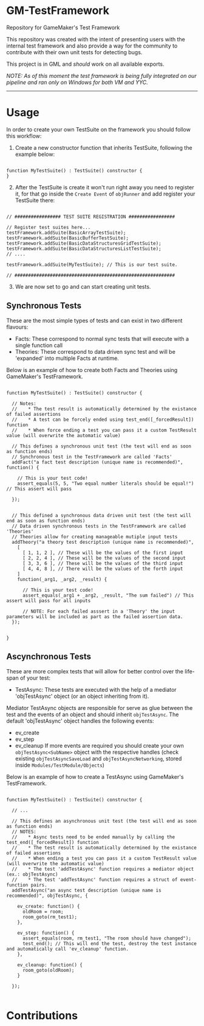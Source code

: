 # GM-TestFramework
Repository for GameMaker's Test Framework

This repository was created with the intent of presenting users with the internal test framework and also provide a way for the community to contribute with their own unit tests for detecting bugs.

This project is in GML and *should* work on all available exports.

*NOTE: As of this moment the test framework is being fully integrated on our pipeline and ran only on Windows for both VM and YYC.*

---

# Usage

In order to create your own TestSuite on the framework you should follow this workflow:

1. Create a new constructor function that inherits TestSuite, following the example below:

```gml

function MyTestSuite() : TestSuite() constructor {
}

```

2. After the TestSuite is create it won't run right away you need to register it, for that go inside the `Create Event` of `objRunner` and add register your TestSuite there:

```gml

// ################# TEST SUITE REGISTRATION #################

// Register test suites here...
testFramework.addSuite(BasicArrayTestSuite); 
testFramework.addSuite(BasicBufferTestSuite);
testFramework.addSuite(BasicDataStructuresGridTestSuite);
testFramework.addSuite(BasicDataStructuresListTestSuite);
// ....

testFramework.addSuite(MyTestSuite); // This is our test suite.

// ###########################################################

```

3. We are now set to go and can start creating unit tests.


## Synchronous Tests

These are the most simple types of tests and can exist in two different flavours:

* Facts: These correspond to normal sync tests that will execute with a single function call
* Theories: These correspond to data driven sync test and will be 'expanded' into multiple Facts at runtime.

Below is an example of how to create both Facts and Theories using GameMaker's TestFramework.

```gml

function MyTestSuite() : TestSuite() constructor {

  // Notes:
  //    * The test result is automatically determined by the existance of failed assertions
  //    * A test can be forcely ended using test_end([_forcedResult]) function
  //    * When force ending a test you can pass it a custom TestResult value (will overwrite the automatic value)
  
  // This defines a synchronous unit test (the test will end as soon as function ends)
  // Synchronous test in the TestFramework are called 'Facts'
  addFact("a fact test description (unique name is recommended)", function() {

    // This is your test code!
    assert_equals(5, 5, "Two equal number literals should be equal!") // This assert will pass

  });
  
  
  // This defined a synchronous data driven unit test (the test will end as soon as function ends)
  // Data driven synchronous tests in the TestFramework are called 'Theories'
  // Theories allow for creating manageable mutiple input tests
  addTheory("a theory test description (unique name is recommended)", 
    [
      [ 1, 1, 2 ], // These will be the values of the first input
      [ 2, 2, 4 ], // These will be the values of the second input
      [ 3, 3, 6 ], // These will be the values of the third input
      [ 4, 4, 8 ], // There will be the values of the forth input
    ]
    function(_arg1, _arg2, _result) {

      // This is your test code!
      assert_equals(_arg1 + _arg2, _result, "The sum failed") // This assert will pass for all inputs

      // NOTE: For each failed asssert in a 'Theory' the input parameters will be included as part as the failed assertion data.
  });
  
  
}

```

## Ascynchronous Tests

These are more complex tests that will allow for better control over the life-span of your test:

* TestAsync: These tests are executed with the help of a mediator 'objTestAsync' object (or an object inheriting from it).

Mediator TestAsync objects are responsible for serve as glue between the test and the events of an object and should inherit `objTestAsync`.
The default 'objTestAsync' object handles the following events:
  - ev_create
  - ev_step
  - ev_cleanup
If more events are required you should create your own `objTestAsync<SubName>` object with the respective handles (check existing `objTestAsyncSaveLoad` and `objTestAsyncNetworking`, stored inside `Modules/TestModule/Objects`)

Below is an example of how to create a TestAsync using GameMaker's TestFramework.

```gml

function MyTestSuite() : TestSuite() constructor {

  // ...
  
  // This defines an asynchronous unit test (the test will end as soon as function ends)
  // NOTES:
  //    * Async tests need to be ended manually by calling the test_end([_forcedResult]) function
  //    * The test result is automatically determined by the existance of failed assertions
  //    * When ending a test you can pass it a custom TestResult value (will overwrite the automatic value)
  //    * The test 'addTestAsync' function requires a mediator object (ex.: objTestAsync)
  //    * The test 'addTestAsync' function requires a struct of event-function pairs.
  addTestAsync("an async test description (unique name is recommended)", objTestAsync, {
  
    ev_create: function() {
      oldRoom = room;
      room_goto(rm_test1);
    },

    ev_step: function() {
      assert_equals(room, rm_test1, "The room should have changed");
      test_end(); // This will end the test, destroy the test instance and automatically call 'ev_cleanup' function.
    },
    
    ev_cleanup: function() {
      room_goto(oldRoom);
    }
  
  });
  
```

# Contributions



